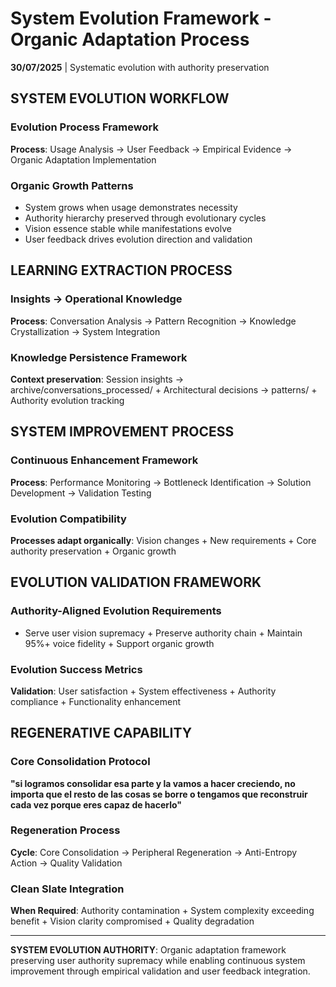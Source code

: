 # System Evolution Framework - Organic Adaptation Process

**30/07/2025** | Systematic evolution with authority preservation

## SYSTEM EVOLUTION WORKFLOW

### Evolution Process Framework
**Process**: Usage Analysis → User Feedback → Empirical Evidence → Organic Adaptation Implementation

### Organic Growth Patterns
- System grows when usage demonstrates necessity
- Authority hierarchy preserved through evolutionary cycles
- Vision essence stable while manifestations evolve
- User feedback drives evolution direction and validation

## LEARNING EXTRACTION PROCESS

### Insights → Operational Knowledge
**Process**: Conversation Analysis → Pattern Recognition → Knowledge Crystallization → System Integration

### Knowledge Persistence Framework
**Context preservation**: Session insights → archive/conversations_processed/ + Architectural decisions → patterns/ + Authority evolution tracking

## SYSTEM IMPROVEMENT PROCESS

### Continuous Enhancement Framework  
**Process**: Performance Monitoring → Bottleneck Identification → Solution Development → Validation Testing

### Evolution Compatibility
**Processes adapt organically**: Vision changes + New requirements + Core authority preservation + Organic growth

## EVOLUTION VALIDATION FRAMEWORK

### Authority-Aligned Evolution Requirements
- Serve user vision supremacy + Preserve authority chain + Maintain 95%+ voice fidelity + Support organic growth

### Evolution Success Metrics
**Validation**: User satisfaction + System effectiveness + Authority compliance + Functionality enhancement

## REGENERATIVE CAPABILITY

### Core Consolidation Protocol
**"si logramos consolidar esa parte y la vamos a hacer creciendo, no importa que el resto de las cosas se borre o tengamos que reconstruir cada vez porque eres capaz de hacerlo"**

### Regeneration Process
**Cycle**: Core Consolidation → Peripheral Regeneration → Anti-Entropy Action → Quality Validation

### Clean Slate Integration
**When Required**: Authority contamination + System complexity exceeding benefit + Vision clarity compromised + Quality degradation

---

**SYSTEM EVOLUTION AUTHORITY**: Organic adaptation framework preserving user authority supremacy while enabling continuous system improvement through empirical validation and user feedback integration.